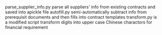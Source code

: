 parse_supplier_info.py parse all suppliers' info from existing contracts and saved into apickle file
autofill.py semi-automatically subtract info from prerequisit documents and then fills into contract templates 
transform.py is a modified script transform digits into upper case Chinese charactors for financial requirement
